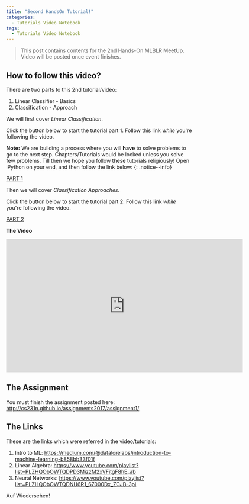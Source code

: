 ```yaml
---
title: "Second HandsOn Tutorial!"
categories:
  - Tutorials Video Notebook
tags:
  - Tutorials Video Notebook
---
```


> This post contains contents for the 2nd Hands-On MLBLR MeetUp. Video will be posted once event finishes. 

## How to follow this video?

There are two parts to this 2nd tutorial/video:
1. Linear Classifier - Basics
2. Classification - Approach

We will first cover _Linear Classification_.

Click the button below to start the tutorial part 1. Follow this link _while_ you're following the video. 

**Note:** We are building a process where you will **have** to solve problems to go to the next step. Chapters/Tutorials would be locked unless you solve few problems. Till then we hope you follow these tutorials religiously! Open iPython on your end, and then follow the link below:
{: .notice--info}

<a href="https://github.com/machinelearningblr/machinelearningblr.github.io/blob/master/tutorials/CS231n-Materials/CS231n-linear-classify.ipynb" class="btn btn--inverse btn--x-large">PART 1</a> 

Then we will cover _Classification Approaches_.

Click the button below to start the tutorial part 2. Follow this link _while_ you're following the video. 

<a href="https://github.com/machinelearningblr/machinelearningblr.github.io/blob/master/tutorials/CS231n-Materials/CS231n-classification.ipynb" class="btn btn--inverse btn--x-large">PART 2</a> 



**The Video**

<iframe markdown="0" width="640" height="360" src="https://www.youtube.com/embed/h-FSNga3s20" frameborder="0" allowfullscreen></iframe>

## The Assignment

You must finish the assignment posted here: http://cs231n.github.io/assignments2017/assignment1/

## The Links
These are the links which were referred in the video/tutorials:
1. Intro to ML: https://medium.com/@datalorelabs/introduction-to-machine-learning-b858bb33f01f
2. Linear Algebra: https://www.youtube.com/playlist?list=PLZHQObOWTQDPD3MizzM2xVFitgF8hE_ab
3. Neural Networks: https://www.youtube.com/playlist?list=PLZHQObOWTQDNU6R1_67000Dx_ZCJB-3pi

Auf Wiedersehen!

